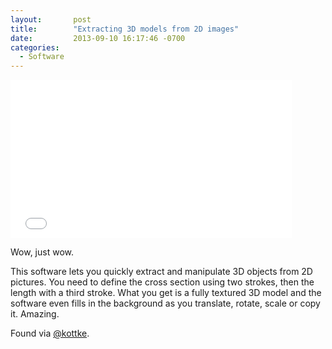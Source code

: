 ```yaml
---
layout:       post
title:        "Extracting 3D models from 2D images"
date:         2013-09-10 16:17:46 -0700
categories:
  - Software
---
```


<iframe class="embedly-embed" src="//cdn.embedly.com/widgets/media.html?src=https%3A%2F%2Fwww.youtube.com%2Fembed%2FOie1ZXWceqM%3Ffeature%3Doembed&url=https%3A%2F%2Fwww.youtube.com%2Fwatch%3Fv%3DOie1ZXWceqM&image=https%3A%2F%2Fi.ytimg.com%2Fvi%2FOie1ZXWceqM%2Fhqdefault.jpg&key=d815972c91e546edb5d2d02e509f8b1c&type=text%2Fhtml&schema=youtube" width="450" height="253" scrolling="no" frameborder="0" allowfullscreen></iframe>

Wow, just wow.  

 This software lets you quickly extract and manipulate 3D objects from 2D pictures. You need to define the cross section using two strokes, then the length with a third stroke. What you get is a fully textured 3D model and the software even fills in the background as you translate, rotate, scale or copy it. Amazing.

Found via  [@kottke](http://kottke.org/13/09/manipulating-objects-in-photos-in-3d). 
